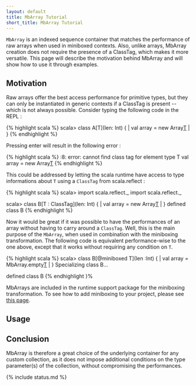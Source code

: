 ```yaml
---
layout: default
title: MbArray Tutorial
short_title: MbArray Tutorial
---
```


`MbArray` is an indexed sequence container that matches the performance of raw arrays when used in miniboxed contexts. Also, unlike arrays, MbArray creation does not require the presence of a ClassTag, which makes it more versatile. This page will describe the motivation behind MbArray and will show how to use it through examples. 

## Motivation

Raw arrays offer the best access performance for primitive types, but they can only be instantiated in generic contexts if a ClassTag is present -- which is not always possible. Consider typing the following code in the REPL :

{% highlight scala %}
scala> class A[T](len: Int) {
     | val array = new Array[T](len)
     | }
{% endhighlight %}

Pressing enter will result in the following error :

{% highlight scala %}
<console>:8: error: cannot find class tag for element type T
       val array = new Array[T](len)
{% endhighlight %}

This could be addressed by letting the scala runtime have access to type informations about `T` using a `ClassTag` from scala.reflect : 

{% highlight scala %}
scala> import scala.reflect._
import scala.reflect._

scala> class B[T : ClassTag](len: Int) {
     | val array = new Array[T](len)
     | }
defined class B
{% endhighlight %}

Now it would be great if it was possible to have the performances of an array without having to carry around a `ClassTag`. 
Well, this is the main purpose of the `MbArray`, when used in combination with the miniboxing transformation.
The following code is equivalent performance-wise to the one above, except that it works without requiring any condition on `T`.

{% highlight scala %}
scala> class B[@miniboxed T](len :Int) {
     | val array = MbArray.empty[T](len)
     | }
Specializing class B...

defined class B
{% endhighlight }%

MbArrays are included in the runtime support package for the miniboxing transformation. To see how to add miniboxing to your project, please see [this page](tutorial.md).

## Usage

## Conclusion

MbArray is therefore a great choice of the underlying container for any custom collection, as it does not impose additional conditions on the type parameter(s) of the collection, without compromising the performances.

{% include status.md %}
